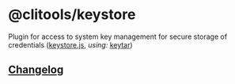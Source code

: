 # @clitools/keystore

Plugin for access to system key management for secure storage of credentials ([keystore.js](lib/error-handler.js), _using:_ [keytar](https://github.com/atom/node-keytar))

## [Changelog](CHANGELOG.md)